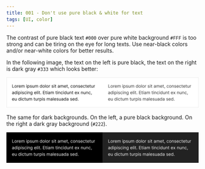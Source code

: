 ```yaml
---
title: 001 - Don't use pure black & white for text
tags: [UI, color]
---
```


The contrast of pure black text `#000` over pure white background `#FFF` is too
strong and can be tiring on the eye for long texts. Use near-black colors and/or
near-white colors for better results.

<!-- more -->

In the following image, the text on the left is pure black, the text on the
right is dark gray `#333` which looks better:

![Example with light badkground](/img/001-bg-light.png)

The same for dark backgrounds. On the left, a pure black background. On the
right a dark gray background (`#222`).

![Example with dark background](/img/001-bg-dark.png)
